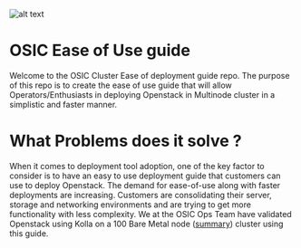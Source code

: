 ![alt text](https://01.org/sites/default/files/pictures/openstack04.png)

# OSIC Ease of Use guide
Welcome to the OSIC Cluster Ease of deployment guide repo. The purpose of this repo is to create the ease of use guide that will allow Operators/Enthusiasts in deploying Openstack in Multinode cluster in a simplistic and faster manner.

# What Problems does it solve ?
When it comes to deployment tool adoption, one of the key factor to consider is to have an easy to use deployment guide that customers can use to deploy Openstack. The demand for ease-of-use along with faster deployments are increasing. Customers are consolidating their server, storage and networking environments and are trying to get more functionality with less complexity. We at the OSIC Ops Team have validated Openstack using Kolla on a 100 Bare Metal node ([summary](https://github.com/osic/ref-impl-kolla/blob/master/documents/validation_kolla.md)) cluster using this guide. 
